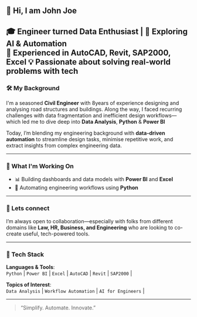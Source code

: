 

## 👋 Hi, I am John Joe 

🎓 Engineer turned Data Enthusiast | 🚀 Exploring AI & Automation  
🔧 Experienced in AutoCAD, Revit, SAP2000, Excel 
 💡 Passionate about solving real-world problems with tech
---

### 🛠️ My Background

I'm a seasoned **Civil Engineer** with 8years of experience designing and analysing road structures and buildings. Along the way, I faced recurring challenges with data fragmentation and inefficient design workflows—which led me to dive deep into **Data Analysis**,  **Python** & **Power BI**

Today, I’m blending my engineering background with **data-driven automation** to streamline design tasks, minimise repetitive work, and extract insights from complex engineering data.

---

### 🚧 What I'm Working On

- 📊 Building dashboards and data models with **Power BI** and **Excel**
- 🐍 Automating engineering workflows using **Python**

---

### 💬 Lets connect
I’m always open to collaboration—especially with folks from different domains like **Law, HR, Business, and Engineering** who are looking to co-create useful, tech-powered tools.

---

### 🔗 Tech Stack
**Languages & Tools**:  
`Python` | `Power BI` | `Excel` | `AutoCAD` | `Revit` | `SAP2000` | 
  
**Topics of Interest**:  
`Data Analysis` | `Workflow Automation` | `AI for Engineers` |

---

> “Simplify. Automate. Innovate.” 
